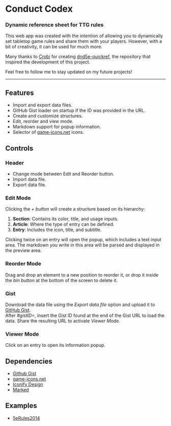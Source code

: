# Conduct Codex
### Dynamic reference sheet for TTG rules
This web app was created with the intention of allowing you to dynamically set tabletop game rules and share them with your players. However, with a bit of creativity, it can be used for much more.

Many thanks to [Crobi](https://github.com/crobi) for creating [dnd5e-quickref](https://github.com/crobi/dnd5e-quickref), the repository that inspired the development of this project.

Feel free to follow me to stay updated on my future projects!

---

## Features  
- Import and export data files.
- GitHub Gist loader on startup if the ID was provided in the URL.
- Create and customize structures.
- Edit, reorder and view mode.
- Markdown support for popup information.
- Selector of [game-icons.net](https://game-icons.net) icons.

## Controls
### Header
- Change mode between Edit and Reorder button.
- Import data file.
- Export data file.
  
### Edit Mode
Clicking the *+ button* will create a structure based on its hierarchy:
1. __Section__: Contains its color, title, and usage inputs.
2. __Article__: Where the type of entry can be defined.
3. __Entry__: Includes the icon, title, and subtitle.
   
Clicking twice on an entry will open the popup, which includes a text input area. The markdown you write in this area will be parsed and displayed in the preview area.

### Reorder Mode
Drag and drop an element to a new position to reorder it, or drop it inside the *bin button* at the bottom of the screen to delete it.

### Gist
Download the data file using the *Export data file* option and upload it to [GitHub Gist](https://gist.github.com).  
After *#gistID=*, insert the Gist ID found at the end of the Gist URL to load the data. Share the resulting URL to activate *Viewer Mode*.

### Viewer Mode
Click on an entry to open its information popup.

## Dependencies 
- [Github Gist](https://gist.github.com)
- [game-icons.net](https://game-icons.net)
- [Iconify Design](https://iconify.design)
- [Marked](https://marked.js.org)

## Examples
- [5eRules2014](https://ercanon.github.io/Conduct-Codex/#gistID=20d64ce7b0c1c624ee82688dbd9114c0)

